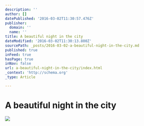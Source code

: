 ```yaml
---
description: ''
author: []
datePublished: '2016-03-02T11:30:57.476Z'
publisher:
  domain: ''
  name: ''
title: A beautiful night in the city
dateModified: '2016-03-02T11:30:13.800Z'
sourcePath: _posts/2016-03-02-a-beautiful-night-in-the-city.md
published: true
inFeed: true
hasPage: true
inNav: false
url: a-beautiful-night-in-the-city/index.html
_context: 'http://schema.org'
_type: Article

---
```

# A beautiful night in the city
![](https://the-grid-user-content.s3-us-west-2.amazonaws.com/2cdccc95-fc89-40ae-9267-8208d015eb86.png)